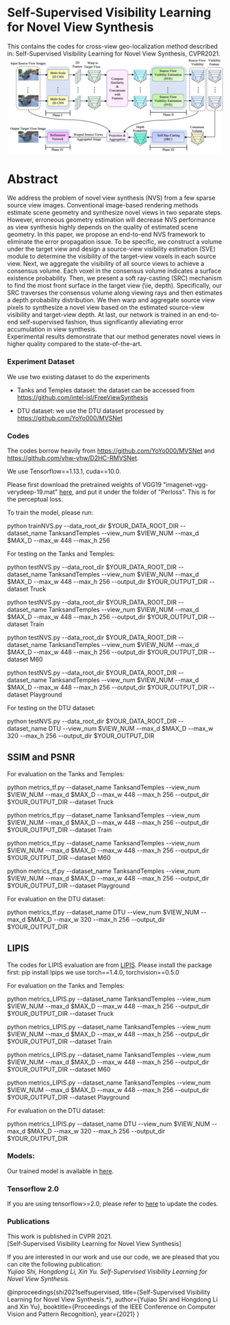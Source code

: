 # Self-Supervised Visibility Learning for Novel View Synthesis

This contains the codes for cross-view geo-localization method described in: Self-Supervised Visibility Learning for Novel View Synthesis, CVPR2021. 
![alt text](./Framework.png)

# Abstract
We address the problem of novel view synthesis (NVS) from a few sparse source view images. 
Conventional image-based rendering methods estimate scene geometry and synthesize novel views in two separate steps. 
However, erroneous geometry estimation will decrease NVS performance as view synthesis highly depends on the quality of estimated scene geometry.
In this paper, we propose an end-to-end NVS framework to eliminate the error propagation issue. 
To be specific, we construct a volume under the target view and 
design a source-view visibility estimation (SVE) module to determine the visibility of the target-view voxels in each source view. 
Next, we aggregate the visibility of all source views to achieve a consensus volume.
Each voxel in the consensus volume indicates a surface existence probability.
Then, we present a soft ray-casting (SRC) mechanism to find the most front surface in the target view (\ie, depth). Specifically, our SRC traverses the consensus volume along viewing rays and then estimates a depth probability distribution. 
We then warp and aggregate source view pixels to synthesize a novel view based on the estimated source-view visibility and target-view depth. 
At last, our network is trained in an end-to-end self-supervised fashion, thus significantly alleviating error accumulation in view synthesis.  
Experimental results demonstrate that our method generates novel views in higher quality compared to the state-of-the-art. 

### Experiment Dataset
We use two existing dataset to do the experiments

- Tanks and Temples dataset: the dataset can be accessed from https://github.com/intel-isl/FreeViewSynthesis
	
- DTU dataset: we use the DTU dataset processed by https://github.com/YoYo000/MVSNet


### Codes
The codes borrow heavily from https://github.com/YoYo000/MVSNet and https://github.com/yhw-yhw/D2HC-RMVSNet. 

We use Tensorflow==1.13.1, cuda==10.0. 

Please first download the pretrained weights of VGG19 "imagenet-vgg-verydeep-19.mat" [here](https://www.vlfeat.org/matconvnet/pretrained/#downloading-the-pre-trained-models), and put it under the folder of "Perloss". This is for the perceptual loss. 

To train the model, please run:

python trainNVS.py --data_root_dir $YOUR_DATA_ROOT_DIR --dataset_name TanksandTemples --view_num $VIEW_NUM --max_d $MAX_D --max_w 448 --max_h 256

For testing on the Tanks and Temples:

python testNVS.py --data_root_dir $YOUR_DATA_ROOT_DIR --dataset_name TanksandTemples --view_num $VIEW_NUM --max_d $MAX_D --max_w 448 --max_h 256 --output_dir $YOUR_OUTPUT_DIR --dataset Truck

python testNVS.py --data_root_dir $YOUR_DATA_ROOT_DIR --dataset_name TanksandTemples --view_num $VIEW_NUM --max_d $MAX_D --max_w 448 --max_h 256 --output_dir $YOUR_OUTPUT_DIR --dataset Train

python testNVS.py --data_root_dir $YOUR_DATA_ROOT_DIR --dataset_name TanksandTemples --view_num $VIEW_NUM --max_d $MAX_D --max_w 448 --max_h 256 --output_dir $YOUR_OUTPUT_DIR --dataset M60

python testNVS.py --data_root_dir $YOUR_DATA_ROOT_DIR --dataset_name TanksandTemples --view_num $VIEW_NUM --max_d $MAX_D --max_w 448 --max_h 256 --output_dir $YOUR_OUTPUT_DIR --dataset Playground

For testing on the DTU dataset:

python testNVS.py --data_root_dir $YOUR_DATA_ROOT_DIR --dataset_name DTU --view_num $VIEW_NUM --max_d $MAX_D --max_w 320 --max_h 256 --output_dir $YOUR_OUTPUT_DIR 

## SSIM and PSNR
For evaluation on the Tanks and Temples:

python metrics_tf.py --dataset_name TanksandTemples --view_num $VIEW_NUM --max_d $MAX_D --max_w 448 --max_h 256 --output_dir $YOUR_OUTPUT_DIR --dataset Truck

python metrics_tf.py --dataset_name TanksandTemples --view_num $VIEW_NUM --max_d $MAX_D --max_w 448 --max_h 256 --output_dir $YOUR_OUTPUT_DIR --dataset Train

python metrics_tf.py --dataset_name TanksandTemples --view_num $VIEW_NUM --max_d $MAX_D --max_w 448 --max_h 256 --output_dir $YOUR_OUTPUT_DIR --dataset M60

python metrics_tf.py --dataset_name TanksandTemples --view_num $VIEW_NUM --max_d $MAX_D --max_w 448 --max_h 256 --output_dir $YOUR_OUTPUT_DIR --dataset Playground

For evaluation on the DTU dataset:

python metrics_tf.py --dataset_name DTU --view_num $VIEW_NUM --max_d $MAX_D --max_w 320 --max_h 256 --output_dir $YOUR_OUTPUT_DIR

## LIPIS
The codes for LIPIS evaluation are from [LIPIS](https://github.com/richzhang/PerceptualSimilarity.git). 
Please install the package first:  pip install lpips
we use torch==1.4.0, torchvision==0.5.0

For evaluation on the Tanks and Temples:

python metrics_LIPIS.py --dataset_name TanksandTemples --view_num $VIEW_NUM --max_d $MAX_D --max_w 448 --max_h 256 --output_dir $YOUR_OUTPUT_DIR --dataset Truck

python metrics_LIPIS.py --dataset_name TanksandTemples --view_num $VIEW_NUM --max_d $MAX_D --max_w 448 --max_h 256 --output_dir $YOUR_OUTPUT_DIR --dataset Train

python metrics_LIPIS.py --dataset_name TanksandTemples --view_num $VIEW_NUM --max_d $MAX_D --max_w 448 --max_h 256 --output_dir $YOUR_OUTPUT_DIR --dataset M60

python metrics_LIPIS.py --dataset_name TanksandTemples --view_num $VIEW_NUM --max_d $MAX_D --max_w 448 --max_h 256 --output_dir $YOUR_OUTPUT_DIR --dataset Playground

For evaluation on the DTU dataset:

python metrics_LIPIS.py --dataset_name DTU --view_num $VIEW_NUM --max_d $MAX_D --max_w 320 --max_h 256 --output_dir $YOUR_OUTPUT_DIR


### Models:
Our trained model is available in [here](https://anu365-my.sharepoint.com/:u:/g/personal/u6293587_anu_edu_au/EbtzMMMQLtRAj2UuWLYXoeYBpjnocjkAL-hsKNVG1NQUGw?e=gRhtfL).

### Tensorflow 2.0
If you are using tensorflow>=2.0, please refer to [here](https://www.tensorflow.org/guide/migrate) to update the codes. 

### Publications
This work is published in CVPR 2021.  
[Self-Supervised Visibility Learning for Novel View Synthesis]

If you are interested in our work and use our code, we are pleased that you can cite the following publication:  
*Yujiao Shi, Hongdong Li, Xin Yu. Self-Supervised Visibility Learning for Novel View Synthesis.*

@inproceedings{shi2021selfsupervised,
  title={Self-Supervised Visibility Learning for Novel View Synthesis.*},
  author={Yujiao Shi and Hongdong Li and Xin Yu},
  booktitle={Proceedings of the IEEE Conference on Computer Vision and Pattern Recognition},
  year={2021}
}


